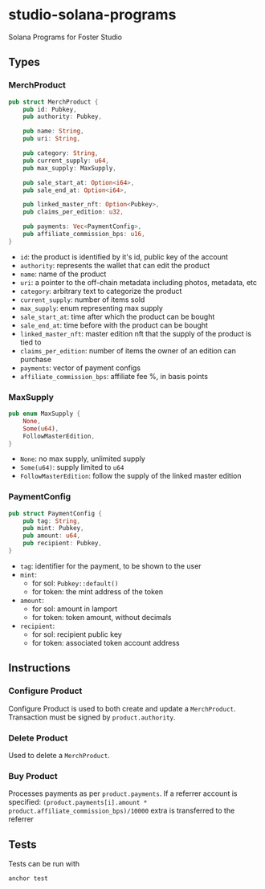 # studio-solana-programs

Solana Programs for Foster Studio

## Types

### MerchProduct

```rs
pub struct MerchProduct {
    pub id: Pubkey,
    pub authority: Pubkey,

    pub name: String,
    pub uri: String,

    pub category: String,
    pub current_supply: u64,
    pub max_supply: MaxSupply,

    pub sale_start_at: Option<i64>,
    pub sale_end_at: Option<i64>,

    pub linked_master_nft: Option<Pubkey>,
    pub claims_per_edition: u32,

    pub payments: Vec<PaymentConfig>,
    pub affiliate_commission_bps: u16,
}
```

- `id`: the product is identified by it's id, public key of the account
- `authority`: represents the wallet that can edit the product
- `name`: name of the product
- `uri`: a pointer to the off-chain metadata including photos, metadata, etc
- `category`: arbitrary text to categorize the product
- `current_supply`: number of items sold
- `max_supply`: enum representing max supply
- `sale_start_at`: time after which the product can be bought
- `sale_end_at`: time before with the product can be bought
- `linked_master_nft`: master edition nft that the supply of the product is tied to
- `claims_per_edition`: number of items the owner of an edition can purchase
- `payments`: vector of payment configs
- `affiliate_commission_bps`: affiliate fee %, in basis points

### MaxSupply

```rs
pub enum MaxSupply {
    None,
    Some(u64),
    FollowMasterEdition,
}
```

- `None`: no max supply, unlimited supply
- `Some(u64)`: supply limited to `u64`
- `FollowMasterEdition`: follow the supply of the linked master edition

### PaymentConfig

```rs
pub struct PaymentConfig {
    pub tag: String,
    pub mint: Pubkey,
    pub amount: u64,
    pub recipient: Pubkey,
}
```

- `tag`: identifier for the payment, to be shown to the user
- `mint`:
  - for sol: `Pubkey::default()`
  - for token: the mint address of the token
- `amount`:
  - for sol: amount in lamport
  - for token: token amount, without decimals
- `recipient`:
  - for sol: recipient public key
  - for token: associated token account address

## Instructions

### Configure Product

Configure Product is used to both create and update a `MerchProduct`.
Transaction must be signed by `product.authority`.

### Delete Product

Used to delete a `MerchProduct`.

### Buy Product

Processes payments as per `product.payments`.
If a referrer account is specified:
`(product.payments[i].amount * product.affiliate_commission_bps)/10000`
extra is transferred to the referrer

## Tests

Tests can be run with

```sh
anchor test
```
